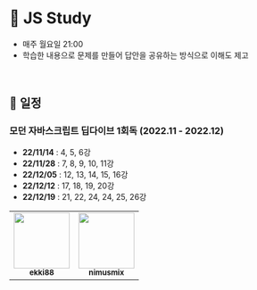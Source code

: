 # 🧸 JS Study

- 매주 월요일 21:00
- 학습한 내용으로 문제를 만들어 답안을 공유하는 방식으로 이해도 제고

<br/>

## 📆 일정

### 모던 자바스크립트 딥다이브 1회독 (2022.11 - 2022.12)

- **22/11/14** : 4, 5, 6강
- **22/11/28** : 7, 8, 9, 10, 11강
- **22/12/05** : 12, 13, 14, 15, 16강
- **22/12/12** : 17, 18, 19, 20강
- **22/12/19** : 21, 22, 24, 24, 25, 26강

<table>
  <tr>
   <td align="center"><a href="https://github.com/ekki88"><img src="https://avatars.githubusercontent.com/u/96987560?v=4" width="100px;" alt=""/>
   <br /><sub><b>ekki88</b><br></sub></a></td>
   <td align="center"><a href="https://github.com/nimusmix"><img src="https://avatars.githubusercontent.com/u/109320569?s=400" width="100px;" alt=""/>
   <br /><sub><b>nimusmix</b><br></sub></a></td>
  </tr>
</table>
